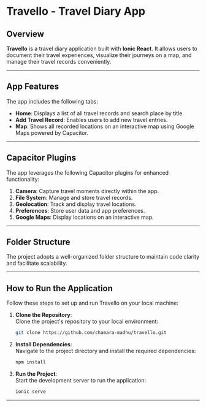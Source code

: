 # Travello - Travel Diary App

## Overview

**Travello** is a travel diary application built with **Ionic React**. It allows users to document their travel experiences, visualize their journeys on a map, and manage their travel records conveniently.

---

## App Features

The app includes the following tabs:

- **Home**: Displays a list of all travel records and search place by title.
- **Add Travel Record**: Enables users to add new travel entries.
- **Map**: Shows all recorded locations on an interactive map using Google Maps powered by Capacitor.

---

## Capacitor Plugins

The app leverages the following Capacitor plugins for enhanced functionality:

1. **Camera**: Capture travel moments directly within the app.
2. **File System**: Manage and store travel records.
3. **Geolocation**: Track and display travel locations.
4. **Preferences**: Store user data and app preferences.
5. **Google Maps**: Display locations on an interactive map.

---

## Folder Structure

The project adopts a well-organized folder structure to maintain code clarity and facilitate scalability.

---

## How to Run the Application

Follow these steps to set up and run Travello on your local machine:

1. **Clone the Repository**:  
   Clone the project's repository to your local environment:

   ```bash
   git clone https://github.com/chamara-madhu/travello.git
   ```

2. **Install Dependencies**:  
   Navigate to the project directory and install the required dependencies:

   ```bash
   npm install
   ```

3. **Run the Project**:  
   Start the development server to run the application:
   ```bash
   ionic serve
   ```

---
